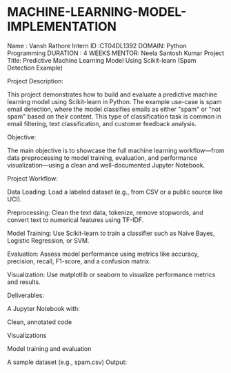 # MACHINE-LEARNING-MODEL-IMPLEMENTATION
Name : Vansh Rathore
Intern ID :CT04DL1392
DOMAIN: Python Programming
DURATION : 4 WEEKS 
MENTOR: Neela Santosh Kumar
Project Title: Predictive Machine Learning Model Using Scikit-learn (Spam Detection Example)

Project Description:

This project demonstrates how to build and evaluate a predictive machine learning model using Scikit-learn in Python. The example use-case is spam email detection, where the model classifies emails as either "spam" or "not spam" based on their content. This type of classification task is common in email filtering, text classification, and customer feedback analysis.

Objective:

The main objective is to showcase the full machine learning workflow—from data preprocessing to model training, evaluation, and performance visualization—using a clean and well-documented Jupyter Notebook.

Project Workflow:

Data Loading: Load a labeled dataset (e.g., from CSV or a public source like UCI).

Preprocessing: Clean the text data, tokenize, remove stopwords, and convert text to numerical features using TF-IDF.

Model Training: Use Scikit-learn to train a classifier such as Naive Bayes, Logistic Regression, or SVM.

Evaluation: Assess model performance using metrics like accuracy, precision, recall, F1-score, and a confusion matrix.

Visualization: Use matplotlib or seaborn to visualize performance metrics and results.

Deliverables:

A Jupyter Notebook with:

Clean, annotated code

Visualizations

Model training and evaluation

A sample dataset (e.g., spam.csv)
Output:
